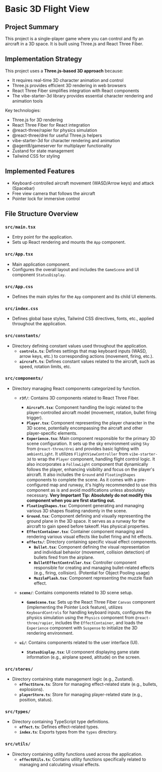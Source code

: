 # Basic 3D Flight View

## Project Summary

This project is a single-player game where you can control and fly an aircraft in a 3D space. It is built using Three.js and React Three Fiber.

## Implementation Strategy

This project uses a **Three.js-based 3D approach** because:

- It requires real-time 3D character animation and control
- Three.js provides efficient 3D rendering in web browsers
- React Three Fiber simplifies integration with React components
- The vibe-starter-3d library provides essential character rendering and animation tools

Key technologies:

- Three.js for 3D rendering
- React Three Fiber for React integration
- @react-three/rapier for physics simulation
- @react-three/drei for useful Three.js helpers
- vibe-starter-3d for character rendering and animation
- @agent8/gameserver for multiplayer functionality
- Zustand for state management
- Tailwind CSS for styling

## Implemented Features

- Keyboard-controlled aircraft movement (WASD/Arrow keys) and attack (Spacebar)
- Free view camera that follows the aircraft
- Pointer lock for immersive control

## File Structure Overview

### `src/main.tsx`

- Entry point for the application.
- Sets up React rendering and mounts the `App` component.

### `src/App.tsx`

- Main application component.
- Configures the overall layout and includes the `GameScene` and UI component `StatusDisplay`.

### `src/App.css`

- Defines the main styles for the `App` component and its child UI elements.

### `src/index.css`

- Defines global base styles, Tailwind CSS directives, fonts, etc., applied throughout the application.

### `src/constants/`

- Directory defining constant values used throughout the application.
  - **`controls.ts`**: Defines settings that map keyboard inputs (WASD, arrow keys, etc.) to corresponding actions (movement, firing, etc.).
  - **`aircraft.ts`**: Defines constant values related to the aircraft, such as speed, rotation limits, etc.

### `src/components/`

- Directory managing React components categorized by function.

  - **`r3f/`**: Contains 3D components related to React Three Fiber.

    - **`Aircraft.tsx`**: Component handling the logic related to the player-controlled aircraft model (movement, rotation, bullet firing trigger).
    - **`Player.tsx`**: Component representing the player character in the 3D scene, potentially encompassing the aircraft and other player-specific elements.
    - **`Experience.tsx`**: Main component responsible for the primary 3D scene configuration. It sets up the sky environment using `Sky` from `@react-three/drei` and provides basic lighting with `ambientLight`. It utilizes `FlightViewController` from `vibe-starter-3d` to wrap the `Player` component, handling flight control logic. It also incorporates a `FollowLight` component that dynamically follows the player, enhancing visibility and focus on the player's aircraft. It also includes the `Ground` and `FloatingShapes` components to complete the scene. As it comes with a pre-configured map and runway, it's highly recommended to use this component as is and avoid modifications unless absolutely necessary. **Very Important Tip: Absolutely do not modify this component when you are first starting out.**
    - **`FloatingShapes.tsx`**: Component generating and managing various 3D shapes floating randomly in the scene.
    - **`Ground.tsx`**: Component defining and visually representing the ground plane in the 3D space. It serves as a runway for the aircraft to gain speed before takeoff. Has physical properties.
    - **`EffectContainer.tsx`**: Container component managing and rendering various visual effects like bullet firing and hit effects.
    - **`effects/`**: Directory containing specific visual effect components.
      - **`Bullet.tsx`**: Component defining the visual representation and individual behavior (movement, collision detection) of bullets fired from the airplane.
      - **`BulletEffectController.tsx`**: Controller component responsible for creating and managing bullet-related effects (e.g., firing, collision). (Potential for Object Pooling usage)
      - **`MuzzleFlash.tsx`**: Component representing the muzzle flash effect.

  - **`scene/`**: Contains components related to 3D scene setup.

    - **`GameScene.tsx`**: Sets up the React Three Fiber `Canvas` component (implementing the Pointer Lock feature), utilizes `KeyboardControls` for handling keyboard inputs, configures the physics simulation using the `Physics` component from `@react-three/rapier`, includes the `EffectContainer`, and loads the `Experience` component with `Suspense` to initialize the 3D rendering environment.

  - **`ui/`**: Contains components related to the user interface (UI).
    - **`StatusDisplay.tsx`**: UI component displaying game state information (e.g., airplane speed, altitude) on the screen.

### `src/stores/`

- Directory containing state management logic (e.g., Zustand).
  - **`effectStore.ts`**: Store for managing effect-related state (e.g., bullets, explosions).
  - **`playerStore.ts`**: Store for managing player-related state (e.g., position, status).

### `src/types/`

- Directory containing TypeScript type definitions.
  - **`effect.ts`**: Defines effect-related types.
  - **`index.ts`**: Exports types from the `types` directory.

### `src/utils/`

- Directory containing utility functions used across the application.
  - **`effectUtils.ts`**: Contains utility functions specifically related to managing and calculating visual effects.
